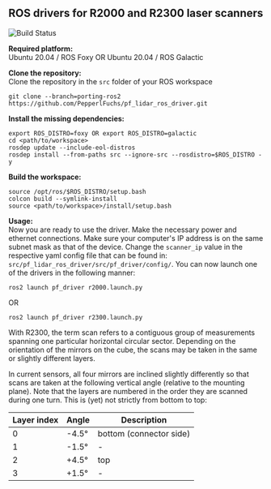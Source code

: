 ## ROS drivers for R2000 and R2300 laser scanners

![Build Status](https://github.com/PepperlFuchs/pf_lidar_ros_driver/actions/workflows/main.yml/badge.svg?branch=ros2)

**Required platform:**  
Ubuntu 20.04 / ROS Foxy OR Ubuntu 20.04 / ROS Galactic  
  
**Clone the repository:**  
Clone the repository in the `src` folder of your ROS workspace
```
git clone --branch=porting-ros2 https://github.com/PepperlFuchs/pf_lidar_ros_driver.git
```
  
**Install the missing dependencies:**  
```
export ROS_DISTRO=foxy OR export ROS_DISTRO=galactic
cd <path/to/workspace>
rosdep update --include-eol-distros
rosdep install --from-paths src --ignore-src --rosdistro=$ROS_DISTRO -y
```
  
**Build the workspace:**  
```
source /opt/ros/$ROS_DISTRO/setup.bash
colcon build --symlink-install
source <path/to/workspace>/install/setup.bash
```
  
**Usage:**  
Now you are ready to use the driver. Make the necessary power and ethernet connections. Make sure your computer's IP address is on the same subnet mask as that of the device. Change the `scanner_ip` value in the respective yaml config file that can be found in: `src/pf_lidar_ros_driver/src/pf_driver/config/`. You can now launch one of the drivers in the following manner:  
```
ros2 launch pf_driver r2000.launch.py
```
OR
```
ros2 launch pf_driver r2300.launch.py
```
With R2300, the term scan refers to a contiguous group of measurements spanning one particular horizontal circular
sector. Depending on the orientation of the mirrors on the cube, the scans may be taken in the same or slightly different
layers.  
  
In current sensors, all four mirrors are inclined slightly differently so that scans are taken at the following vertical
angle (relative to the mounting plane). Note that the layers are numbered in the order they are scanned during one
turn. This is (yet) not strictly from bottom to top:

| **Layer index** | **Angle** | **Description** |
|-----------------|-----------|-----------------|
|0 |-4.5°|bottom (connector side)|
|1 |-1.5° | - |
|2 |+4.5° | top |
|3 |+1.5° | - |

